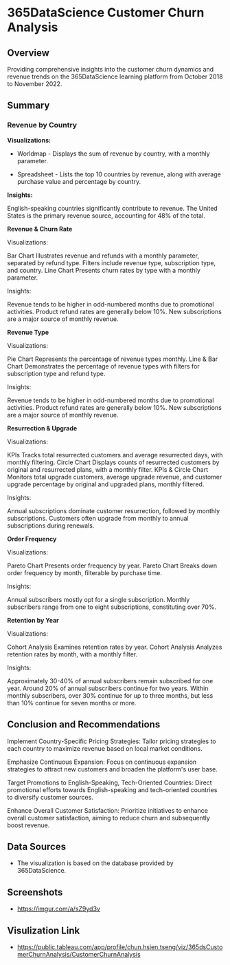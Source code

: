 # 365DataScience Customer Churn Analysis

## Overview

Providing comprehensive insights into the customer churn dynamics and revenue trends on the 365DataScience learning platform from October 2018 to November 2022.

## Summary

### Revenue by Country

**Visualizations:**

 - Worldmap - 
Displays the sum of revenue by country, with a monthly parameter.

 - Spreadsheet - 
Lists the top 10 countries by revenue, along with average purchase value and percentage by country.

**Insights:**

English-speaking countries significantly contribute to revenue.
The United States is the primary revenue source, accounting for 48% of the total.

**Revenue & Churn Rate**

Visualizations:

Bar Chart
Illustrates revenue and refunds with a monthly parameter, separated by refund type. Filters include revenue type, subscription type, and country.
Line Chart
Presents churn rates by type with a monthly parameter.

Insights:

Revenue tends to be higher in odd-numbered months due to promotional activities.
Product refund rates are generally below 10%.
New subscriptions are a major source of monthly revenue.

**Revenue Type**

Visualizations:

Pie Chart
Represents the percentage of revenue types monthly.
Line & Bar Chart
Demonstrates the percentage of revenue types with filters for subscription type and refund type.

Insights:

Revenue tends to be higher in odd-numbered months due to promotional activities.
Product refund rates are generally below 10%.
New subscriptions are a major source of monthly revenue.

**Resurrection & Upgrade**

Visualizations:

KPIs
Tracks total resurrected customers and average resurrected days, with monthly filtering.
Circle Chart
Displays counts of resurrected customers by original and resurrected plans, with a monthly filter.
KPIs & Circle Chart
Monitors total upgrade customers, average upgrade revenue, and customer upgrade percentage by original and upgraded plans, monthly filtered.

Insights:

Annual subscriptions dominate customer resurrection, followed by monthly subscriptions.
Customers often upgrade from monthly to annual subscriptions during renewals.

**Order Frequency**

Visualizations:

Pareto Chart
Presents order frequency by year.
Pareto Chart
Breaks down order frequency by month, filterable by purchase time.

Insights:

Annual subscribers mostly opt for a single subscription.
Monthly subscribers range from one to eight subscriptions, constituting over 70%.

**Retention by Year**

Visualizations:

Cohort Analysis
Examines retention rates by year.
Cohort Analysis
Analyzes retention rates by month, with a monthly filter.

Insights:

Approximately 30-40% of annual subscribers remain subscribed for one year.
Around 20% of annual subscribers continue for two years.
Within monthly subscribers, over 30% continue for up to three months, but less than 10% continue for seven months or more.

## Conclusion and Recommendations

Implement Country-Specific Pricing Strategies:
Tailor pricing strategies to each country to maximize revenue based on local market conditions.

Emphasize Continuous Expansion:
Focus on continuous expansion strategies to attract new customers and broaden the platform's user base.

Target Promotions to English-Speaking, Tech-Oriented Countries:
Direct promotional efforts towards English-speaking and tech-oriented countries to diversify customer sources.

Enhance Overall Customer Satisfaction:
Prioritize initiatives to enhance overall customer satisfaction, aiming to reduce churn and subsequently boost revenue.

## Data Sources
 - The visualization is based on the database provided by 365DataScience.

## Screenshots

- https://imgur.com/a/sZ9yd3v

## Visulization Link

 - https://public.tableau.com/app/profile/chun.hsien.tseng/viz/365dsCustomerChurnAnalysis/CustomerChurnAnalysis
